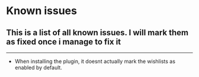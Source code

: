 # Known issues

## This is a list of all known issues. I will mark them as fixed once i manage to fix it

----------------------------------------------------------------

- When installing the plugin, it doesnt actually mark the wishlists as enabled by default.

